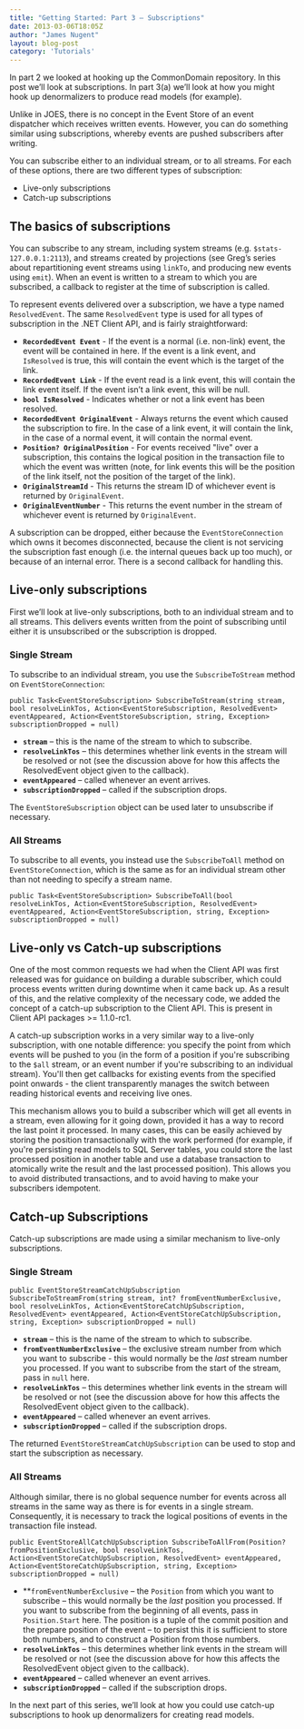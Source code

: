 ```yaml
---
title: "Getting Started: Part 3 – Subscriptions"
date: 2013-03-06T18:05Z
author: "James Nugent"
layout: blog-post
category: 'Tutorials'
---
```


In part 2 we looked at hooking up the CommonDomain repository. In this post we’ll look at subscriptions. In part 3(a) we’ll look at how you might hook up denormalizers to produce read models (for example).

Unlike in JOES, there is no concept in the Event Store of an event dispatcher which receives written events. However, you can do something similar using subscriptions, whereby events are pushed subscribers after writing.

You can subscribe either to an individual stream, or to all streams. For each of these options, there are two different types of subscription:

- Live-only subscriptions
- Catch-up subscriptions

## The basics of subscriptions

You can subscribe to any stream, including system streams (e.g. `$stats-127.0.0.1:2113`), and streams created by projections (see Greg’s series about repartitioning event streams using `linkTo`, and producing new events using `emit`). When an event is written to a stream to which you are subscribed, a callback to register at the time of subscription is called.

To represent events delivered over a subscription, we have a type named `ResolvedEvent`. The same `ResolvedEvent` type is used for all types of subscription in the .NET Client API, and is fairly straightforward:

- **`RecordedEvent Event`** - If the event is a normal (i.e. non-link) event, the event will be contained in here. If the event is a link event, and `IsResolved` is true, this will contain the event which is the target of the link.
- **`RecordedEvent Link`** - If the event read is a link event, this will contain the link event itself. If the event isn’t a link event, this will be null.
- **`bool IsResolved`** - Indicates whether or not a link event has been resolved.
- **`RecordedEvent OriginalEvent`** - Always returns the event which caused the subscription to fire. In the case of a link event, it will contain the link, in the case of a normal event, it will contain the normal event.
- **`Position? OriginalPosition`** - For events received "live" over a subscription, this contains the logical position in the transaction file to which the event was written (note, for link events this will be the position of the link itself, not the position of the target of the link).
- **`OriginalStreamId`** - This returns the stream ID of whichever event is returned by `OriginalEvent`.
- **`OriginalEventNumber`** - This returns the event number in the stream of whichever event is returned by `OriginalEvent`.

A subscription can be dropped, either because the `EventStoreConnection` which owns it becomes disconnected, because the client is not servicing the subscription fast enough (i.e. the internal queues back up too much), or because of an internal error. There is a second callback for handling this.

## Live-only subscriptions

First we’ll look at live-only subscriptions, both to an individual stream and to all streams. This delivers events written from the point of subscribing until either it is unsubscribed or the subscription is dropped.

### Single Stream

To subscribe to an individual stream, you use the `SubscribeToStream` method on `EventStoreConnection`:

```
public Task<EventStoreSubscription> SubscribeToStream(string stream, bool resolveLinkTos, Action<EventStoreSubscription, ResolvedEvent> eventAppeared, Action<EventStoreSubscription, string, Exception> subscriptionDropped = null)
```

- **`stream`** – this is the name of the stream to which to subscribe.
- **`resolveLinkTos`** – this determines whether link events in the stream will be resolved or not (see the discussion above for how this affects the ResolvedEvent object given to the callback).
- **`eventAppeared`** – called whenever an event arrives.
- **`subscriptionDropped`** – called if the subscription drops.

The `EventStoreSubscription` object can be used later to unsubscribe if necessary.

### All Streams

To subscribe to all events, you instead use the `SubscribeToAll` method on `EventStoreConnection`, which is the same as for an individual stream other than not needing to specify a stream name.

```
public Task<EventStoreSubscription> SubscribeToAll(bool resolveLinkTos, Action<EventStoreSubscription, ResolvedEvent> eventAppeared, Action<EventStoreSubscription, string, Exception> subscriptionDropped = null)
```

## Live-only vs Catch-up subscriptions

One of the most common requests we had when the Client API was first released was for guidance on building a durable subscriber, which could process events written during downtime when it came back up. As a result of this, and the relative complexity of the necessary code, we added the concept of a catch-up subscription to the Client API. This is present in Client API packages >= 1.1.0-rc1.

A catch-up subscription works in a very similar way to a live-only subscription, with one notable difference: you specify the point from which events will be pushed to you (in the form of a position if you're subscribing to the `$all` stream, or an event number if you're subscribing to an individual stream). You'll then get callbacks for existing events from the specified point onwards - the client transparently manages the switch between reading historical events and receiving live ones.

This mechanism allows you to build a subscriber which will get all events in a stream, even allowing for it going down, provided it has a way to record the last point it processed. In many cases, this can be easily achieved by storing the position transactionally with the work performed (for example, if you're persisting read models to SQL Server tables, you could store the last processed position in another table and use a database transaction to atomically write the result and the last processed position). This allows you to avoid distributed transactions, and to avoid having to make your subscribers idempotent.

## Catch-up Subscriptions

Catch-up subscriptions are made using a similar mechanism to live-only subscriptions.

### Single Stream

```
public EventStoreStreamCatchUpSubscription SubscribeToStreamFrom(string stream, int? fromEventNumberExclusive, bool resolveLinkTos, Action<EventStoreCatchUpSubscription, ResolvedEvent> eventAppeared, Action<EventStoreCatchUpSubscription, string, Exception> subscriptionDropped = null)
```

- **`stream`** – this is the name of the stream to which to subscribe.
- **`fromEventNumberExclusive`** – the exclusive stream number from which you want to subscribe - this would normally be the *last* stream number you processed. If you want to subscribe from the start of the stream, pass in `null` here.
- **`resolveLinkTos`** – this determines whether link events in the stream will be resolved or not (see the discussion above for how this affects the ResolvedEvent object given to the callback).
- **`eventAppeared`** – called whenever an event arrives.
- **`subscriptionDropped`** – called if the subscription drops.

The returned `EventStoreStreamCatchUpSubscription` can be used to stop and start the subscription as necessary.

### All Streams

Although similar, there is no global sequence number for events across all streams in the same way as there is for events in a single stream. Consequently, it is necessary to track the logical positions of events in the transaction file instead.

```
public EventStoreAllCatchUpSubscription SubscribeToAllFrom(Position? fromPositionExclusive, bool resolveLinkTos, Action<EventStoreCatchUpSubscription, ResolvedEvent> eventAppeared, Action<EventStoreCatchUpSubscription, string, Exception> subscriptionDropped = null)
```

- **`fromEventNumberExclusive` – the `Position` from which you want to subscribe – this would normally be the *last* position you processed. If you want to subscribe from the beginning of all events, pass in `Position.Start` here. The position is a tuple of the commit position and the prepare position of the event – to persist this it is sufficient to store both numbers, and to construct a Position from those numbers.
- **`resolveLinkTos`** – this determines whether link events in the stream will be resolved or not (see the discussion above for how this affects the ResolvedEvent object given to the callback).
- **`eventAppeared`** – called whenever an event arrives.
- **`subscriptionDropped`** – called if the subscription drops.

In the next part of this series, we’ll look at how you could use catch-up subscriptions to hook up denormalizers for creating read models.